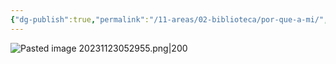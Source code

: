 ```yaml
---
{"dg-publish":true,"permalink":"/11-areas/02-biblioteca/por-que-a-mi/","noteIcon":""}
---
```


![Pasted image 20231123052955.png|200](/img/user/02%20Image/Pasted%20image%2020231123052955.png)